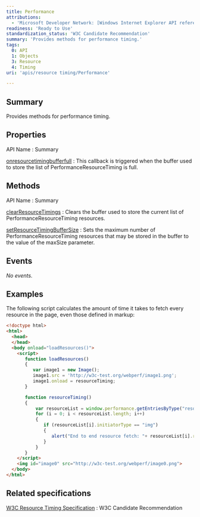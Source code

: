 ```yaml
---
title: Performance
attributions:
  - 'Microsoft Developer Network: [Windows Internet Explorer API reference Article](http://msdn.microsoft.com/en-us/library/ie/hh828809%28v=vs.85%29.aspx)'
readiness: 'Ready to Use'
standardization_status: 'W3C Candidate Recommendation'
summary: 'Provides methods for performance timing.'
tags:
  0: API
  1: Objects
  3: Resource
  4: Timing
uri: 'apis/resource timing/Performance'

---
```

## Summary

Provides methods for performance timing.

## Properties

API Name
:   Summary

[onresourcetimingbufferfull](/apis/resource_timing/Performance/onresourcetimingbufferfull)
:   This callback is triggered when the buffer used to store the list of PerformanceResourceTiming is full.

## Methods

API Name
:   Summary

[clearResourceTimings](/apis/resource_timing/Performance/clearResourceTimings)
:   Clears the buffer used to store the current list of PerformanceResourceTiming resources.

[setResourceTimingBufferSize](/apis/resource_timing/Performance/setResourceTimingBufferSize)
:   Sets the maximum number of PerformanceResourceTiming resources that may be stored in the buffer to the value of the maxSize parameter.

## Events

*No events.*

## Examples

The following script calculates the amount of time it takes to fetch every resource in the page, even those defined in markup:

``` html
<!doctype html>
<html>
  <head>
  </head>
  <body onload="loadResources()">
    <script>
       function loadResources()
       {
          var image1 = new Image();
          image1.src = 'http://w3c-test.org/webperf/image1.png';
          image1.onload = resourceTiming;
       }

       function resourceTiming()
       {
           var resourceList = window.performance.getEntriesByType("resource");
           for (i = 0; i < resourceList.length; i++)
           {
              if (resourceList[i].initiatorType == "img")
              {
                 alert("End to end resource fetch: "+ resourceList[i].responseEnd - resourceList[i].startTime);
              }
           }
       }
    </script>
    <img id="image0" src="http://w3c-test.org/webperf/image0.png">
  </body>
</html>
```

## Related specifications

[W3C Resource Timing Specification](http://www.w3.org/TR/resource-timing/#extensions-performance-interface)
:   W3C Candidate Recommendation
